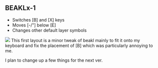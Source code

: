 ## BEAKLx-1
* Switches [B] and [X] keys
* Moves [-/"] below [E]
* Changes other default layer symbols
<img src="https://raw.githubusercontent.com/xeran6b6f740a/beaklx-layout/main/images/beakl-x1.png">
This first layout is a minor tweak of beakl mainly to fit it onto my keyboard and fix the placement of [B] which was particularly annoying to me.

I plan to change up a few things for the next ver.
